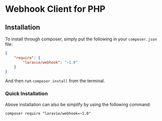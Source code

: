 Webhook Client for PHP
==============

## Installation

To install through composer, simply put the following in your `composer.json` file:

```json
{
    "require": {
        "laravie/webhook": "~1.0"
    }
}
```

And then run `composer install` from the terminal.

### Quick Installation

Above installation can also be simplify by using the following command:

    composer require "laravie/webhook=~1.0"
